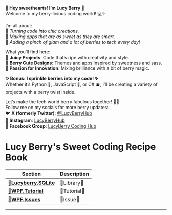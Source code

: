 **🍓 Hey sweethearts! I’m Lucy Berry 💖**  
Welcome to my berry-licious coding world! 💻✨  

I’m all about:  
🍒 *Turning code into chic creations.*  
🍓 *Making apps that are as sweet as they are smart.*  
💋 *Adding a pinch of glam and a lot of berries to tech every day!*  

What you’ll find here:  
🍓 **Juicy Projects**: Code that’s ripe with creativity and style.  
🍒 **Berry Cute Designs**: Themes and apps inspired by sweetness and sass.  
🌟 **Passion for Innovation**: Mixing brilliance with a bit of berry magic.  

**✨ Bonus: I sprinkle berries into my code! ✨**  
Whether it’s Python 🍓, JavaScript 🍒, or C# 🫐, I’ll be creating a variety of projects with a berry twist inside.  

Let’s make the tech world berry fabulous together! 💄✨  
Follow me on my socials for more berry updates:  
🐦 **X (formerly Twitter)**: [@LucyBerryHub](https://x.com/lucyberryhub)  
📸 **Instagram**: [LucyBerryHub](https://instagram.com/lucyberryhub)  
📘 **Facebook Group**: [LucyBerry Coding Hub](https://www.facebook.com/groups/lucyberry)


# Lucy Berry's Sweet Coding Recipe Book

| **Section**                                          | **Description**                                                         |
|------------------------------------------------------|-------------------------------------------------------------------------|
| [🍒**Lucyberry.SQLite**](https://github.com/lucyberryhub/Lucyberry.SQLite)|🍓Library🍓|
| [🍒**WPF.Tutorial**](https://github.com/lucyberryhub/WPF.Tutorial)|🍓Tutorial🍓 |
| [🍒**WPF.Issues**](https://github.com/lucyberryhub/WPF.Issue)|🍓Issue🍓 |
---

